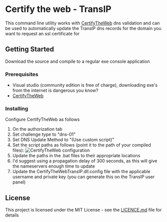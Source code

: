 # Certify the web - TransIP

This command line utility works with [CertifyTheWeb](https://docs.certifytheweb.com/docs/dns-validation.html) dns validation and can be used to automatically update the TransIP dns 
records for the domain you want to request an ssl certificate for

## Getting Started

Download the source and compile to a regular exe console application

### Prerequisites

* Visual studio (community edition is free of charge), downloading exe's from the internet is dangerous you know?
* [CertifyTheWeb](https://www.certifytheweb.com)

### Installing

Configure CertifyTheWeb as follows

1. On the authorization tab
2. Set challenge type to "dns-01"
3. Set DNS Update Method to "(Use custom script)"
4. Set the script paths as follows (point it to the path of your compiled files): ![CertifyTheWeb configuration](https://i.imgur.com/K7EdHZS.png)
5. Update the paths in the .bat files to their appropriate locations
6. I'd suggest using a propagation delay of 300 seconds, as this will give the nameservers enough time to update
7. Update the CertifyTheWebTransIP.dll.config file with the applicable username and private key (you can generate this on the TransIP user panel)

## License

This project is licensed under the MIT License - see the [LICENCE.md](LICENCE.md) file for details
